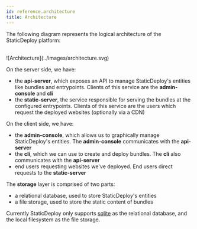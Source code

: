 ```yaml
---
id: reference.architecture
title: Architecture
---
```


The following diagram represents the logical architecture of the StaticDeploy
platform:

<br />
![Architecture](../images/architecture.svg)
<br />

On the server side, we have:

* the **api-server**, which exposes an API to manage StaticDeploy's entities
  like bundles and entrypoints. Clients of this service are the
  **admin-console** and **cli**
* the **static-server**, the service responsible for serving the bundles at the
  configured entrypoints. Clients of this service are the users which request
  the deployed websites (optionally via a CDN)

On the client side, we have:

* the **admin-console**, which allows us to graphically manage StaticDeploy's
  entities. The **admin-console** communicates with the **api-server**
* the **cli**, which we can use to create and deploy bundles. The **cli** also
  communicates with the **api-server**
* end users requesting websites we've deployed. End users direct requests to the
  **static-server**

The **storage** layer is comprised of two parts:

* a relational database, used to store StaticDeploy's entities
* a file storage, used to store the static content of bundles

Currently StaticDeploy only supports [sqlite](https://www.sqlite.org/index.html)
as the relational database, and the local filesystem as the file storage.
